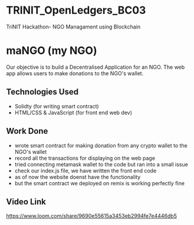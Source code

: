 # TRINIT_OpenLedgers_BC03
TriNIT Hackathon- NGO Managament using Blockchain

# maNGO (my NGO)
Our objective is to build a Decentralised Application for an NGO. The web app allows users to make donations to the NGO's wallet.

## Technologies Used
- Solidty (for writing smart contract)
- HTML/CSS & JavaScript (for front end web dev)

## Work Done
- wrote smart contract for making donation from any crypto wallet to the NGO's wallet
- record all the transactions for displaying on the web page
- tried connecting metamask wallet to the code but ran into a small issue
- check our index.js file, we have written the front end code
- as of now the website doenst have the functionality
- but the smart contract we deployed on remix is working perfectly fine


## Video Link
https://www.loom.com/share/9690e55615a3453eb2994fe7e4446db5
